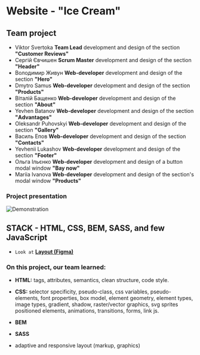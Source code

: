 # Website - "Ice Cream"

## Team project

- Viktor Svertoka **Team Lead** development and design of the section
  **"Customer Reviews"**
- Сергій Євчишен **Scrum Master** development and design of the section
  **"Header"**
- Володимир Живун **Web-developer** development and design of the section
  **"Hero"**
- Dmytro Samus **Web-developer** development and design of the section
  **"Products"**
- Віталій Бащенко **Web-developer** development and design of the section
  **"About"**
- Yevhen Batanov **Web-developer** development and design of the section
  **"Аdvantages"**
- Oleksandr Puhovskyi **Web-developer** development and design of the section
  **"Gallery"**
- Василь Епов **Web-developer** development and design of the section
  **"Contacts"**
- Yevhenii Lukashov **Web-developer** development and design of the section
  **"Footer"**
- Ольга Ільєнко **Web-developer** development and design of a button modal
  window **"Bay now"**
- Mariia Ivanova **Web-developer** development and design of the section's modal
  window **"Products"**

### Project presentation

![Demonstration](./assets/ice-cream-team.gif)

## STACK - HTML, CSS, BEM, SASS, and few JavaScript

- `Look at`
  [**Layout (Figma)**](https://www.figma.com/file/g8Av5GC8AqLyf4wqJblnJn/ice-cream?node-id=0%3A1&t=d4aS7PV3AfgJtxmH-1)

### On this project, our team learned:

- **HTML:** tags, attributes, semantics, clean structure, code style.

- **CSS:** selector specificity, pseudo-class, css variables, pseudo-elements,
  font properties, box model, element geometry, element types, image types,
  gradient, shadow, raster/vector graphics, svg sprites positioned elements,
  animations, transitions, forms, link js.

- **BEM**

- **SASS**

- adaptive and responsive layout (markup, graphics)
